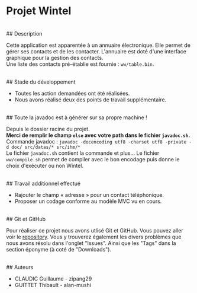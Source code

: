 # Projet Wintel

<br />
## Description

Cette application est apparentée à un annuaire électronique. Elle permet de gérer ses contacts et de les contacter.
L'annuaire est doté d'une interface graphique pour la gestion des contacts.<br />
Une liste des contacts pré-établie est fournie : `ww/table.bin`.

<br />
## Stade du développement

* Toutes les action demandées ont été réalisées.
* Nous avons réalisé deux des points de travail supplémentaire.

<br />
## Toute la javadoc est à générer sur sa propre machine !

Depuis le dossier racine du projet.<br />
<b>Merci de remplir le champ <code>else</code> avec votre path dans le fichier <code>javadoc.sh</code>.</b><br />
Commande javadoc : `javadoc -docencoding utf8 -charset utf8 -private -d doc/ src/datas/* src/ihm/*`<br />
Le fichier `javadoc.sh` contient la commande et plus...
Le fichier `ww/compile.sh` permet de compiler avec le bon encodage puis donne le choix d'exécuter ou non Wintel.

<br />
## Travail additionnel effectué

* Rajouter le champ « adresse » pour un contact téléphonique.
* Proposer un codage conforme au modèle MVC vu en cours.

<br />
## Git et GitHub

Pour réaliser ce projet nous avons utlisé Git et GitHub. Vous pouvez aller voir le [repository](https://github.com/alan-mushi/Projet-Wintel/). Vous y trouverez également les divers problèmes que nous avons résolu dans l'onglet "Issues". Ainsi que les "Tags" dans la section éponyme (à coté de "Downloads").
 
<br />
## Auteurs

* CLAUDIC Guillaume - zipang29
* GUITTET Thibault - alan-mushi
